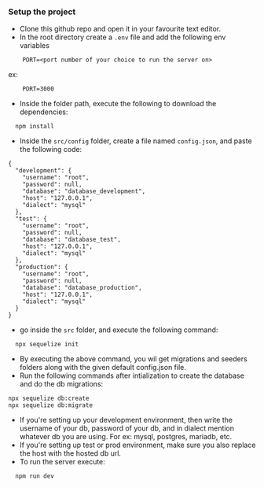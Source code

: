 ### Setup the project

- Clone this github repo and open it in your favourite text editor.
- In the root directory create a `.env` file and add the following env variables

```
    PORT=<port number of your choice to run the server on>
```
ex:
```
    PORT=3000
```
- Inside the folder path, execute the following to download the dependencies:
```
  npm install
``` 

- Inside the `src/config` folder, create a file named `config.json`, and paste the following code:
```
{
  "development": {
    "username": "root",
    "password": null,
    "database": "database_development",
    "host": "127.0.0.1",
    "dialect": "mysql"
  },
  "test": {
    "username": "root",
    "password": null,
    "database": "database_test",
    "host": "127.0.0.1",
    "dialect": "mysql"
  },
  "production": {
    "username": "root",
    "password": null,
    "database": "database_production",
    "host": "127.0.0.1",
    "dialect": "mysql"
  }
}
```
- go inside the `src` folder, and execute the following command:
```
  npx sequelize init
```
- By executing the above command, you wil get migrations and seeders folders along with the given default config.json file.
- Run the following commands after intialization to create the database and do the db migrations: 
```
npx sequelize db:create
npx sequelize db:migrate
```
- If you're setting up your development environment, then write the username of your db, password of your db, and in dialect mention whatever db you are using. For ex: mysql, postgres, mariadb, etc.
- If you're setting up test or prod environment, make sure you also replace the host with the hosted db url. 
- To run the server execute:
```
  npm run dev
```